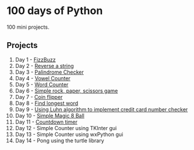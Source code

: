 # 100 days of Python

100 mini projects.

## Projects
1. Day 1 - [FizzBuzz](https://github.com/emmabehr/100-days-of-python/tree/main/Day%201%20-%20Fizz%20Buzz)
1. Day 2 - [Reverse a string](https://github.com/emmabehr/100-days-of-python/tree/main/Day%202%20-%20Reverse%20String)
1. Day 3 - [Palindrome Checker](https://github.com/emmabehr/100-days-of-python/tree/main/Day%203%20-%20Palindrome%20Checker)
1. Day 4 - [Vowel Counter](https://github.com/emmabehr/100-days-of-python/tree/main/Day%204%20-%20Counting%20Vowels)
1. Day 5 - [Word Counter](https://github.com/emmabehr/100-days-of-python/tree/main/Day%205%20-%20Counting%20Words)
1. Day 6 - [Simple rock, paper, scissors game](https://github.com/emmabehr/100-days-of-python/tree/main/Day%206%20-%20Rock%20Paper%20Scissors)
1. Day 7 - [Coin flipper](https://github.com/emmabehr/100-days-of-python/tree/main/Day%207%20-%20Coin%20Flip)
1. Day 8 - [Find longest word](https://github.com/emmabehr/100-days-of-python/commit/7764b1e7f83a20a0bdc32bd5877474cf34b9d990)
1. Day 9 - [Using Luhn algorithm to implement credit card number checker](https://github.com/emmabehr/100-days-of-python#:~:text=Day%209%20-%20Credit%20Card%20Checker)
1. Day 10 - [Simple Magic 8 Ball](https://github.com/emmabehr/100-days-of-python/tree/main/Day%2010%20-%20Magic%208%20Ball)
1. Day 11 - [Countdown timer](https://github.com/emmabehr/100-days-of-python/tree/main/Day%2011%20-%20Countdown%20Timer)
1. Day 12 - Simple Counter using TKInter gui
1. Day 13 - Simple Counter using wxPython gui
1. Day 14 - Pong using the turtle library

